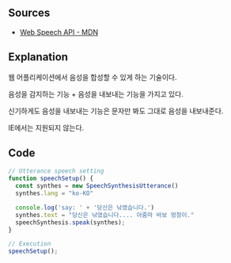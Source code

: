 ## Sources

- [Web Speech API - MDN](https://developer.mozilla.org/en-US/docs/Web/API/Web_Speech_API)

## Explanation

웹 어플리케이션에서 음성을 합성할 수 있게 하는 기술이다.

음성을 감지하는 기능 + 음성을 내보내는 기능을 가지고 있다.

신기하게도 음성을 내보내는 기능은 문자만 봐도 그대로 음성을 내보내준다.

IE에서는 지원되지 않는다.

## Code

```js
// Utterance speech setting
function speechSetup() {
  const synthes = new SpeechSynthesisUtterance()
  synthes.lang = "ko-KO"

  console.log('say: ' + '당신은 낚였습니다.')
  synthes.text = "당신은 낚였습니다.... 아줌마 바보 멍청이."
  speechSynthesis.speak(synthes);
}

// Execution
speechSetup();

```